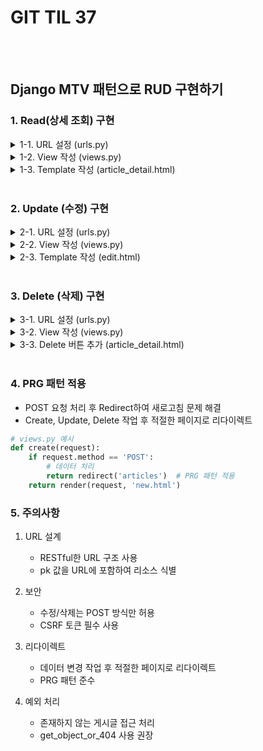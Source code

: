 # GIT TIL 37

<br><br>

## Django MTV 패턴으로 RUD 구현하기

### 1. Read(상세 조회) 구현

<details>
<summary>1-1. URL 설정 (urls.py)</summary>

```python
urlpatterns = [
    ...
    path('<int:pk>/', views.article_detail, name='article_detail'),
]
```
</details>

<details>
<summary>1-2. View 작성 (views.py)</summary>

```python
def article_detail(request, pk):
    article = Article.objects.get(pk=pk)
    context = {
        'article': article,
    }
    return render(request, 'article_detail.html', context)
```
</details>

<details>
<summary>1-3. Template 작성 (article_detail.html)</summary>

```html
{% extends "base.html" %}

{% block content %}
    <h2>글 상세 페이지</h2>
    <p>제목: {{ article.title }}</p>
    <p>내용: {{ article.content }}</p>
    <p>작성일시: {{ article.created_at }}</p>
    <p>수정일시: {{ article.updated_at }}</p>

    <a href="{% url 'articles' %}">목록 보기</a>
{% endblock content %}
```
</details>

<br>

### 2. Update (수정) 구현

<details>
<summary>2-1. URL 설정 (urls.py)</summary>

```python
urlpatterns = [
    ...
    path('<int:pk>/edit/', views.edit, name='edit'),
    path('<int:pk>/update/', views.update, name='update'),
]
```
</details>

<details>
<summary>2-2. View 작성 (views.py)</summary>

```python
def edit(request, pk):
    article = Article.objects.get(pk=pk)
    context = {
        'article': article,
    }
    return render(request, 'edit.html', context)

def update(request, pk):
    article = Article.objects.get(pk=pk)
    article.title = request.POST.get('title')
    article.content = request.POST.get('content')
    article.save()
    return redirect('article_detail', article.pk)
```
</details>

<details>
<summary>2-3. Template 작성 (edit.html)</summary>

```html
{% extends 'base.html' %}

{% block content %}
    <h1>Update Article</h1>

    <form action="{% url 'update' article.pk %}" method="POST">
        {% csrf_token %}
        <label for="title">제목</label>
        <input type="text" name="title" id="title" value="{{ article.title }}"><br>

        <label for="content">내용</label>
        <textarea name="content" id="content" cols="30" rows="10">{{ article.content }}</textarea><br>

        <button type="submit">저장</button>
    </form>
{% endblock content %}
```
</details>

<br>

### 3. Delete (삭제) 구현

<details>
<summary>3-1. URL 설정 (urls.py)</summary>

```python
urlpatterns = [
    ...
    path('<int:pk>/delete/', views.delete, name='delete'),
]
```
</details>

<details>
<summary>3-2. View 작성 (views.py)</summary>

```python
def delete(request, pk):
    # POST 요청일 경우에만 삭제
    if request.method == 'POST':
        article = Article.objects.get(pk=pk)
        article.delete()
        return redirect('articles')
    return redirect('article_detail', pk)
```
</details>

<details>
<summary>3-3. Delete 버튼 추가 (article_detail.html)</summary>

```html
{% extends 'base.html' %}

{% block content %}
    <!-- 기존 detail 내용 -->
    
    <form action="{% url 'delete' article.pk %}" method="POST">
        {% csrf_token %}
        <button type="submit">글삭제</button>
    </form>
{% endblock content %}
```
</details>

<br>

### 4. PRG 패턴 적용

- POST 요청 처리 후 Redirect하여 새로고침 문제 해결
- Create, Update, Delete 작업 후 적절한 페이지로 리다이렉트

```python
# views.py 예시
def create(request):
    if request.method == 'POST':
        # 데이터 처리
        return redirect('articles')  # PRG 패턴 적용
    return render(request, 'new.html')
```

### 5. 주의사항

1. URL 설계
   - RESTful한 URL 구조 사용
   - pk 값을 URL에 포함하여 리소스 식별

2. 보안
   - 수정/삭제는 POST 방식만 허용
   - CSRF 토큰 필수 사용

3. 리다이렉트
   - 데이터 변경 작업 후 적절한 페이지로 리다이렉트
   - PRG 패턴 준수

4. 예외 처리
   - 존재하지 않는 게시글 접근 처리
   - get_object_or_404 사용 권장 